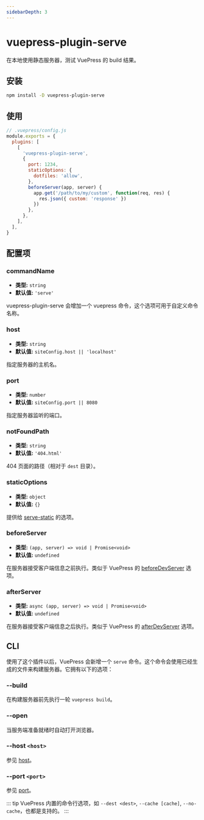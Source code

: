 ```yaml
---
sidebarDepth: 3
---
```


# vuepress-plugin-serve <GitHubLink repo="vuepress/vuepress-community"/>

在本地使用静态服务器，测试 VuePress 的 build 结果。

## 安装

```sh
npm install -D vuepress-plugin-serve
```

## 使用

```js
// .vuepress/config.js
module.exports = {
  plugins: [
    [
      'vuepress-plugin-serve',
      {
        port: 1234,
        staticOptions: {
          dotfiles: 'allow',
        },
        beforeServer(app, server) {
          app.get('/path/to/my/custom', function(req, res) {
            res.json({ custom: 'response' })
          })
        },
      },
    ],
  ],
}
```

## 配置项

### commandName

- **类型:** `string`
- **默认值:** `'serve'`

vuepress-plugin-serve 会增加一个 vuepress 命令，这个选项可用于自定义命令名称。

### host

- **类型:** `string`
- **默认值:** `siteConfig.host || 'localhost'`

指定服务器的主机名。

### port

- **类型:** `number`
- **默认值:** `siteConfig.port || 8080`

指定服务器监听的端口。

### notFoundPath

- **类型:** `string`
- **默认值:** `'404.html'`

404 页面的路径（相对于 `dest` 目录）。

### staticOptions

- **类型:** `object`
- **默认值:** `{}`

提供给 [serve-static](https://github.com/expressjs/serve-static#servestaticroot-options) 的选项。

### beforeServer

- **类型:** `(app, server) => void | Promise<void>`
- **默认值:** `undefined`

在服务器接受客户端信息之前执行。类似于 VuePress 的 [beforeDevServer](https://vuepress.vuejs.org/zh/plugin/option-api.html#beforedevserver) 选项。

### afterServer

- **类型:** `async (app, server) => void | Promise<void>`
- **默认值:** `undefined`

在服务器接受客户端信息之后执行。类似于 VuePress 的 [afterDevServer](https://vuepress.vuejs.org/zh/plugin/option-api.html#afterdevserver) 选项。

## CLI

使用了这个插件以后，VuePress 会新增一个 `serve` 命令。这个命令会使用已经生成的文件来构建服务器。它拥有以下的选项：

### --build

在构建服务器前先执行一轮 `vuepress build`。

### --open

当服务端准备就绪时自动打开浏览器。

### --host `<host>`

参见 [host](#host)。

### --port `<port>`

参见 [port](#port)。

::: tip
VuePress 内置的命令行选项，如 `--dest <dest>`, `--cache [cache]`, `--no-cache`，也都是支持的。
:::
